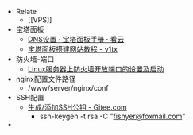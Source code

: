 - Relate
	- [[VPS]]
- 宝塔面板
	- [DNS设置 · 宝塔面板手册 · 看云](https://www.kancloud.cn/chudong/bt2017/424326)
	- [宝塔面板搭建网站教程 - v1tx](https://www.v1tx.com/post/bt-panel-create-website/)
- 防火墙-端口
	- [Linux服务器上防火墙开放端口的设置及启动](https://mp.weixin.qq.com/s/s4w7bWAMQOUBm0O9tTVQLg)
- nginx配置文件路径
	- /www/server/nginx/conf
- SSH配置
	- [生成/添加SSH公钥 - Gitee.com](https://gitee.com/help/articles/4181#article-header0)
		- ssh-keygen -t rsa -C "fishyer@foxmail.com"
-
